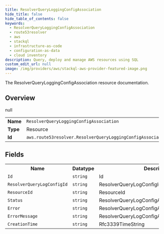 ```yaml
---
title: ResolverQueryLoggingConfigAssociation
hide_title: false
hide_table_of_contents: false
keywords:
  - ResolverQueryLoggingConfigAssociation
  - route53resolver
  - aws
  - stackql
  - infrastructure-as-code
  - configuration-as-data
  - cloud inventory
description: Query, deploy and manage AWS resources using SQL
custom_edit_url: null
image: /img/providers/aws/stackql-aws-provider-featured-image.png
---
```

The ResolverQueryLoggingConfigAssociation resource documentation.

## Overview
<table><tbody>
<tr><td><b>Name</b></td><td><code>ResolverQueryLoggingConfigAssociation</code></td></tr>
<tr><td><b>Type</b></td><td>Resource</td></tr>
null
<tr><td><b>Id</b></td><td><code>aws.route53resolver.ResolverQueryLoggingConfigAssociation</code></td></tr>
</tbody></table>

## Fields
<table><tbody>
<tr><th>Name</th><th>Datatype</th><th>Description</th></tr>
<tr><td><code>Id</code></td><td><code>string</code></td><td>Id</td></tr><tr><td><code>ResolverQueryLogConfigId</code></td><td><code>string</code></td><td>ResolverQueryLogConfigId</td></tr><tr><td><code>ResourceId</code></td><td><code>string</code></td><td>ResourceId</td></tr><tr><td><code>Status</code></td><td><code>string</code></td><td>ResolverQueryLogConfigAssociationStatus</td></tr><tr><td><code>Error</code></td><td><code>string</code></td><td>ResolverQueryLogConfigAssociationError</td></tr><tr><td><code>ErrorMessage</code></td><td><code>string</code></td><td>ResolverQueryLogConfigAssociationErrorMessage</td></tr><tr><td><code>CreationTime</code></td><td><code>string</code></td><td>Rfc3339TimeString</td></tr>
</tbody></table>